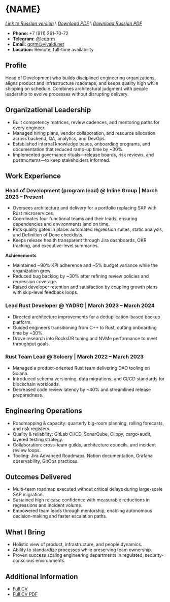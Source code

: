 # {NAME}
*[Link to Russian version](./CV_HOD_RU.MD)* \\
*[Download PDF](https://qqrm.github.io/CV/Belyakov_hod_en.pdf)* \\
*[Download Russian PDF](https://qqrm.github.io/CV/Belyakov_hod_ru.pdf)*

- **Phone:** +7 (911) 261-70-72
- **Telegram:** [@leqqrm](https://t.me/leqqrm)
- **Email:** [qqrm@vivaldi.net](mailto:qqrm@vivaldi.net)
- **Location:** Remote, full-time availability

## Profile
Head of Development who builds disciplined engineering organizations, aligns product and infrastructure roadmaps, and keeps quality high while shipping on schedule. Combines architectural judgment with people leadership to evolve processes without disrupting delivery.

## Organizational Leadership
- Built competency matrices, review cadences, and mentoring paths for every engineer.
- Managed hiring plans, vendor collaboration, and resource allocation across backend, QA, analytics, and DevOps.
- Established internal knowledge bases, onboarding programs, and documentation that reduced ramp-up time by ~30%.
- Implemented governance rituals—release boards, risk reviews, and postmortems—to keep stakeholders informed.

## Work Experience

### Head of Development (program lead) @ Inline Group | March 2023 – Present
- Oversees architecture and delivery for a portfolio replacing SAP with Rust microservices.
- Coordinates four functional teams and their leads, ensuring dependencies and environments land on time.
- Puts quality gates in place: automated regression suites, static analysis, and Definition of Done checklists.
- Keeps release health transparent through Jira dashboards, OKR tracking, and executive-level summaries.

**Achievements**
- Maintained ~90% KPI adherence and ~5% budget variance while the organization grew.
- Reduced bug backlog by ~30% after refining review policies and regression coverage.
- Raised developer retention and satisfaction by coupling growth plans with skip-level feedback loops.

### Lead Rust Developer @ YADRO | March 2023 – March 2024
- Directed architecture improvements for a deduplication-based backup platform.
- Guided engineers transitioning from C++ to Rust, cutting onboarding time by ~30%.
- Drove research into RocksDB tuning and NVMe performance to meet throughput goals.

### Rust Team Lead @ Solcery | March 2022 – March 2023
- Managed a product-oriented Rust team delivering DAO tooling on Solana.
- Introduced schema versioning, data migrations, and CI/CD standards for blockchain workloads.
- Decreased code review latency by ~40% and streamlined release preparedness.

## Engineering Operations
- Roadmapping & capacity: quarterly big-room planning, rolling forecasts, and risk registers.
- Quality & reliability: GitLab CI/CD, SonarQube, Clippy, cargo-audit, layered testing strategy.
- Collaboration: cross-team guilds, architecture councils, and incident review loops.
- Tooling: Jira Advanced Roadmaps, Notion documentation, Grafana observability, GitOps practices.

## Outcomes Delivered
- Multi-team roadmap executed without critical delays during large-scale SAP migration.
- Sustained high release confidence with measurable reductions in regressions and incident volume.
- Empowered team leads through mentorship, enabling autonomous decision-making and faster escalation paths.

## What I Bring
- Holistic view of product, infrastructure, and people dynamics.
- Ability to standardize processes while preserving team ownership.
- Proven success scaling engineering departments in regulated, security-conscious environments.

## Additional Information
- [Full CV](https://qqrm.github.io/CV/)
- [Full CV PDF](https://qqrm.github.io/CV/Belyakov_en.pdf)
